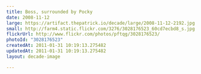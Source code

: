 ```yaml
---
title: Boss, surrounded by Pocky
date: 2008-11-12
large: https://artifact.thepatrick.io/decade/large/2008-11-12-2192.jpg
small: http://farm4.static.flickr.com/3276/3028176523_60cd7ecbd8_s.jpg
flickrUrl: http://www.flickr.com/photos/pftqg/3028176523/
photoId: "3028176523"
createdAt: 2011-01-31 10:19:13.275482
updatedAt: 2011-01-31 10:19:13.275482
layout: decade-image

---
```


